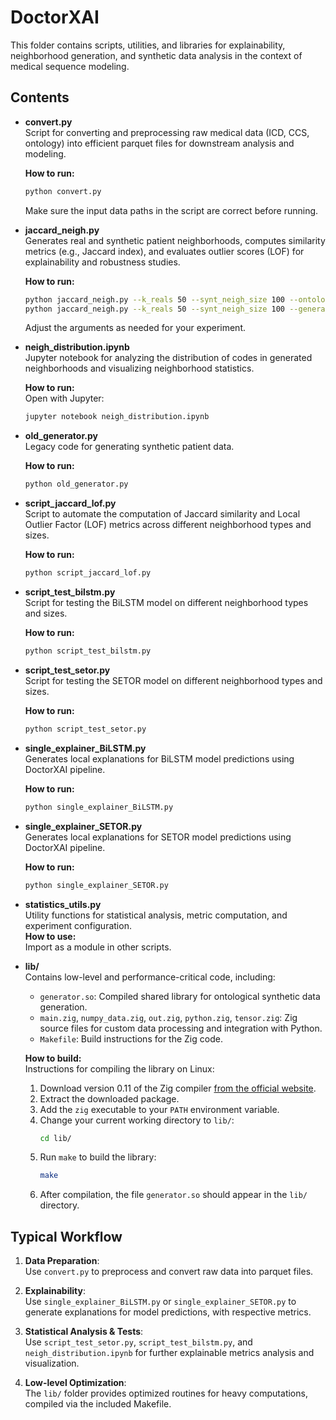 # DoctorXAI

This folder contains scripts, utilities, and libraries for explainability, neighborhood generation, and synthetic data analysis in the context of medical sequence modeling.

## Contents

- **convert.py**  
  Script for converting and preprocessing raw medical data (ICD, CCS, ontology) into efficient parquet files for downstream analysis and modeling.

  **How to run:**  
  ```sh
  python convert.py
  ```
  Make sure the input data paths in the script are correct before running.

- **jaccard_neigh.py**  
  Generates real and synthetic patient neighborhoods, computes similarity metrics (e.g., Jaccard index), and evaluates outlier scores (LOF) for explainability and robustness studies.

  **How to run:**  
  ```sh
  python jaccard_neigh.py --k_reals 50 --synt_neigh_size 100 --ontological_perturbation
  python jaccard_neigh.py --k_reals 50 --synt_neigh_size 100 --generative_perturbation
  ```
  Adjust the arguments as needed for your experiment.

- **neigh_distribution.ipynb**  
  Jupyter notebook for analyzing the distribution of codes in generated neighborhoods and visualizing neighborhood statistics.

  **How to run:**  
  Open with Jupyter:
  ```sh
  jupyter notebook neigh_distribution.ipynb
  ```

- **old_generator.py**  
  Legacy code for generating synthetic patient data.

  **How to run:**  
  ```sh
  python old_generator.py
  ```


- **script_jaccard_lof.py**  
  Script to automate the computation of Jaccard similarity and Local Outlier Factor (LOF) metrics across different neighborhood types and sizes.

  **How to run:**  
  ```sh
  python script_jaccard_lof.py
  ```

- **script_test_bilstm.py**  
  Script for testing the BiLSTM model on different neighborhood types and sizes.

  **How to run:**  
  ```sh
  python script_test_bilstm.py
  ```

- **script_test_setor.py**  
  Script for testing the SETOR model on different neighborhood types and sizes.

  **How to run:**  
  ```sh
  python script_test_setor.py
  ```

- **single_explainer_BiLSTM.py**  
  Generates local explanations for BiLSTM model predictions using DoctorXAI pipeline.

  **How to run:**  
  ```sh
  python single_explainer_BiLSTM.py
  ```

- **single_explainer_SETOR.py**  
  Generates local explanations for SETOR model predictions using DoctorXAI pipeline.

  **How to run:**  
  ```sh
  python single_explainer_SETOR.py
  ```

- **statistics_utils.py**  
  Utility functions for statistical analysis, metric computation, and experiment configuration.  
  **How to use:**  
  Import as a module in other scripts.

- **lib/**  
  Contains low-level and performance-critical code, including:
  - `generator.so`: Compiled shared library for ontological synthetic data generation.
  - `main.zig`, `numpy_data.zig`, `out.zig`, `python.zig`, `tensor.zig`: Zig source files for custom data processing and integration with Python.
  - `Makefile`: Build instructions for the Zig code.

  **How to build:**  
    Instructions for compiling the library on Linux:

    1. Download version 0.11 of the Zig compiler [from the official website](https://ziglang.org/download/#release-0.11.0).
    2. Extract the downloaded package.
    3. Add the `zig` executable to your `PATH` environment variable.
    4. Change your current working directory to `lib/`:
        ```sh
        cd lib/
        ```
    5. Run `make` to build the library:
        ```sh
        make
        ```
    6. After compilation, the file `generator.so` should appear in the `lib/` directory.

## Typical Workflow

1. **Data Preparation**:  
   Use `convert.py` to preprocess and convert raw data into parquet files.

2. **Explainability**:  
   Use `single_explainer_BiLSTM.py` or `single_explainer_SETOR.py` to generate explanations for model predictions, with respective metrics.

3. **Statistical Analysis & Tests**:  
   Use `script_test_setor.py`, `script_test_bilstm.py`, and `neigh_distribution.ipynb` for further explainable metrics analysis and visualization.

4. **Low-level Optimization**:  
   The `lib/` folder provides optimized routines for heavy computations, compiled via the included Makefile.
